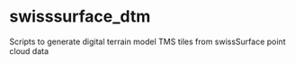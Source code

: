 # swisssurface_dtm
Scripts to generate digital terrain model TMS tiles from swissSurface point cloud data
